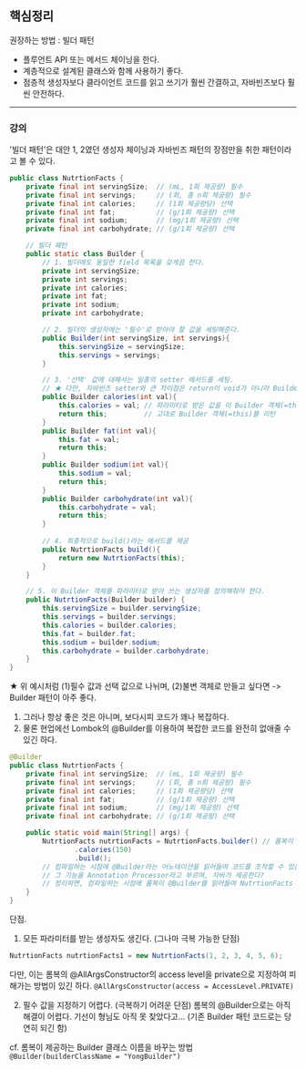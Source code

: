## 핵심정리

권장하는 방법 : 빌더 패턴
- 플루언트 API 또는 메서드 체이닝을 한다.
- 계층적으로 설계된 클래스와 함께 사용하기 좋다.
- 점층적 생성자보다 클라이언트 코드를 읽고 쓰기가 훨씬 간결하고, 자바빈즈보다 훨씬 안전하다.

---

### 강의
'빌더 패턴'은 대안 1, 2였던 생성자 체이닝과 자바빈즈 패턴의 장점만을 취한 패턴이라고 볼 수 있다.

```java
public class NutrtionFacts {
    private final int servingSize;  // (mL, 1회 제공량) 필수
    private final int servings;     // (회, 총 n회 제공량) 필수
    private final int calories;     // (1회 제공량당) 선택
    private final int fat;          // (g/1회 제공량) 선택
    private final int sodium;       // (mg/1회 제공량) 선택
    private final int carbohydrate; // (g/1회 제공량) 선택

    // 빌더 패턴
    public static class Builder {
        // 1. 빌더에도 동일한 field 목록을 갖게끔 한다.
        private int servingSize;
        private int servings;
        private int calories;
        private int fat;
        private int sodium;
        private int carbohydrate;

        // 2. 빌더의 생성자에는 '필수'로 받아야 할 값을 세팅해준다.
        public Builder(int servingSize, int servings){
            this.servingSize = servingSize;
            this.servings = servings;
        }

        // 3. '선택' 값에 대해서는 일종의 setter 메서드를 세팅.
        // ★ 다만, 자바빈즈 setter와 큰 차이점은 return이 void가 아니라 Builder라는 점 -> 이로 인해 '플루언트 API' or '메서드 체이닝'이 가능해진다.
        public Builder calories(int val){
            this.calories = val; // 파라미터로 받은 값을 이 Builder 객체(=this)의 calories 필드 값으로 설정하고
            return this;         // 고대로 Builder 객체(=this)를 리턴
        }
        public Builder fat(int val){
            this.fat = val;
            return this;
        }
        public Builder sodium(int val){
            this.sodium = val;
            return this;
        }
        public Builder carbohydrate(int val){
            this.carbohydrate = val;
            return this;
        }
        
        // 4. 최종적으로 build()라는 메서드를 제공
        public NutrtionFacts build(){
            return new NutrtionFacts(this);
        }
    }

    // 5. 이 Builder 객체를 파라미터로 받아 쓰는 생성자를 정의해줘야 한다.
    public NutrtionFacts(Builder builder) {
        this.servingSize = builder.servingSize;
        this.servings = builder.servings;
        this.calories = builder.calories;
        this.fat = builder.fat;
        this.sodium = builder.sodium;
        this.carbohydrate = builder.carbohydrate;
    }
}
```

★ 위 예시처럼 (1)필수 값과 선택 값으로 나뉘며, (2)불변 객체로 만들고 싶다면 -> Builder 패턴이 아주 좋다.
1. 그러나 항상 좋은 것은 아니며, 보다시피 코드가 꽤나 복잡하다. 
2. 물론 현업에선 Lombok의 @Builder를 이용하여 복잡한 코드를 완전히 없애줄 수 있긴 하다.
```java
@Builder
public class NutrtionFacts {
    private final int servingSize;  // (mL, 1회 제공량) 필수
    private final int servings;     // (회, 총 n회 제공량) 필수
    private final int calories;     // (1회 제공량당) 선택
    private final int fat;          // (g/1회 제공량) 선택
    private final int sodium;       // (mg/1회 제공량) 선택
    private final int carbohydrate; // (g/1회 제공량) 선택

    public static void main(String[] args) {
        NutrtionFacts nutrtionFacts = NutrtionFacts.builder() // 롬복이 제공하는 Annotation Processor가 만들어 준 것이다. (ref. 강의 : 더 자바, 코드를 조작하는 방법)
                .calories(150)
                .build();
        // 컴파일하는 시점에 @Builder라는 어노테이션을 읽어들여 코드를 조작할 수 있는 기능을 제공한다.
        // 그 기능을 Annotation Processor라고 부르며, 자바가 제공한다?
        // 정리하면, 컴파일하는 시점에 롬복이 @Builder를 읽어들여 NutrtionFacts 클래스를 조작하고, Builder와 관련된 코드를 생성하기 때문에 우리가 빌더를 사용할 수 있는 것이다.
    }
}
```

단점.
1. 모든 파라미터를 받는 생성자도 생긴다. (그나마 극복 가능한 단점)
```java
NutrtionFacts nutrtionFacts1 = new NutrtionFacts(1, 2, 3, 4, 5, 6);
```

다만, 이는 롬복의 @AllArgsConstructor의 access level을 private으로 지정하여 피해가는 방법이 있긴 하다.
`@AllArgsConstructor(access = AccessLevel.PRIVATE)`

2. 필수 값을 지정하기 어렵다. (극복하기 어려운 단점)
롬복의 @Builder으로는 아직 해결이 어렵다. 기선이 형님도 아직 못 찾았다고... (기존 Builder 패턴 코드로는 당연히 되긴 함)

cf. 롬복이 제공하는 Builder 클래스 이름을 바꾸는 방법
`@Builder(builderClassName = "YongBuilder")`